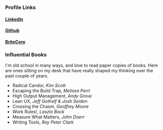 ### Profile Links
#### [LinkedIn](https://www.linkedin.com/in/will-guldin/)
#### [Github](https://github.com/wguldin)
#### [BriteCore](https://www.britecore.com/will-guldin)

### Influential Books
I'm old school in many ways, and love to read paper copies of books. Here are ones sitting on my desk that have really shaped my thinking over the past couple of years.
* Radical Candor, *Kim Scott*
* Escaping the Build Trap, *Melissa Perri*
* High Output Management, *Andy Grove*
* Lean UX, *Jeff Gothelf & Josh Seiden*
* Crossing the Chasm, *Geoffrey Moore*
* Work Rules!, *Laszlo Bock*
* Measure What Matters, *John Doerr*
* Writing Tools, *Roy Peter Clark*